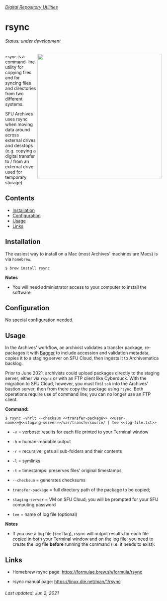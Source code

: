 ###### [Digital Repository Utilities](../README.md)

# rsync
###### Status: under development
<img align="right" width="400" src="../screenshots/rsync.png">

`rsync` is a command-line utility for copying files and for syncing files and directories from two different systems.

SFU Archives uses rsync when moving data around across external drives and desktops (e.g. copying a digital transfer to / from an external drive used for temporary storage)

## Contents
- [Installation](#installation)
- [Configuration](#configuration)
- [Usage](#usage)
- [Links](#links)

## Installation
The easiest way to install on a Mac (most Archives' machines are Macs) is via `homebrew`.

```
$ brew install rsync
```

**Notes**
- You will need administrator access to your computer to install the software.

## Configuration
No special configuration needed.

## Usage
In the Archives' workflow, an archivist validates a transfer package, re-packages it with [Bagger](bagger.md) to include accession and validation metadata, copies it to a staging server on SFU Cloud, then ingests it to Archivematica backlog.

Prior to June 2021, archivists could upload packages directly to the staging server, either via `rsync` or with an FTP client like Cyberduck. With the migration to SFU Cloud, however, you must first `ssh` into the Archives' bastion server, then from there copy the package using `rsync`. Both operations require use of command line; you can no longer use an FTP client.

**Command:**

```
$ rsync -vhrlt --checksum <<transfer-package>> <<user-name>>@<<staging-server>>/var/transfersource/ | tee <<log-file.txt>>
```

- `-v` = verbose: results for each file printed to your Terminal window

- `-h` = human-readable output

- `-r` = recursive: gets all sub-folders and their contents

- `-l` = symlinks

- `-t` = timestamps: preserves files' original timestamps

- `--checksum` = generates checksums

- `transfer-package` = full directory path of the package to be copied;

- `staging-server` = VM on SFU Cloud; you will be prompted for your SFU computing password

- `tee` = name of log file (optional)

**Notes**
- If you use a log file (`tee` flag), rsync will output results for each file copied in both your Terminal window and on the log file; you need to create the log file **before** running the command (i.e. it needs to exist).

## Links
- Homebrew rsync page: https://formulae.brew.sh/formula/rsync

- rsync manual page: https://linux.die.net/man/1/rsync

###### Last updated: Jun 2, 2021
